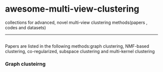 # awesome-multi-view-clustering
collections for advanced, novel multi-view clustering methods(papers , codes and datasets)

---

## 
Papers are listed in the following methods:graph clustering, NMF-based clustering, co-regularized, subspace clustering and multi-kernel clustering

### Graph clusteirng